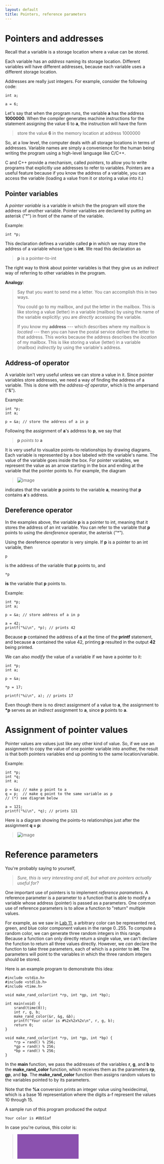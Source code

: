 ```yaml
---
layout: default
title: Pointers, reference parameters
---
```


Pointers and addresses
======================

Recall that a variable is a storage location where a value can be stored.

Each variable has an *address* naming its storage location. Different variables will have different addresses, because each variable uses a different storage location.

Addresses are really just integers. For example, consider the following code:

    int a;

    a = 6;

Let's say that when the program runs, the variable **a** has the address **1000000**. When the compiler generates machine instructions for the statement assigning the value 6 to **a**, the instruction will have the form

> store the value **6** in the memory location at address 1000000

So, at a low level, the computer deals with all storage locations in terms of addresses. Variable names are simply a convenience for the human being writing the program using a high-level language like C/C++.

C and C++ provide a mechanism, called *pointers*, to allow you to write programs that explicitly use addresses to refer to variables. Pointers are a useful feature because if you know the address of a variable, you can access the variable (loading a value from it or storing a value into it.)

Pointer variables
-----------------

A *pointer variable* is a variable in which the the program will store the address of another variable. Pointer variables are declared by putting an asterisk ("\*") in front of the name of the variable.

Example:

    int *p;

This declaration defines a variable called **p** in which we may store the address of a variable whose type is **int**. We read this declaration as

> **p** is a pointer-to-int

The right way to think about pointer variables is that they give us an *indirect* way of referring to other variables in the program.

**Analogy**:

> Say that you want to send me a letter. You can accomplish this in two ways.
>
> You could go to my mailbox, and put the letter in the mailbox. This is like storing a value (letter) in a variable (mailbox) by using the name of the variable explicitly: you are *directly* accessing the variable.
>
> If you know my **address** --- which describes where my mailbox is *located* --- then you can have the postal service deliver the letter to that address. This works because the address describes the *location* of my mailbox. This is like storing a value (letter) in a variable (mailbox) *indirectly* by using the variable's address.

Address-of operator
-------------------

A variable isn't very useful unless we can store a value in it. Since pointer variables store addresses, we need a way of finding the address of a variable. This is done with the *address-of operator*, which is the ampersand ("&").

Example:

    int *p;
    int a;

    p = &a; // store the address of a in p

Following the assignment of **a**'s address to **p**, we say that

> **p** *points to* **a**

It is very useful to visualize points-to relationships by drawing diagrams. Each variable is represented by a box labeled with the variable's name. The value of the variable goes inside the box. For pointer variables, we represent the value as an arrow starting in the box and ending at the variable that the pointer points to. For example, the diagram

> ![image](images/pPointsToA.png)

indicates that the variable **p** points to the variable **a**, meaning that **p** contains **a**'s address.

Dereference operator
--------------------

In the examples above, the variable **p** is a pointer to int, meaning that it stores the address of an int variable. You can refer to the variable that **p** points to using the *dereference* operator, the asterisk ("\*").

Using the dereference operator is very simple. If **p** is a pointer to an int variable, then

    p

is the address of the variable that **p** points to, and

    *p

**is** the variable that **p** points to.

Example:

    int *p;
    int a;

    p = &a; // store address of a in p

    a = 42;
    printf("%i\n", *p); // prints 42

Because **p** contained the address of **a** at the time of the **printf** statement, and because **a** contained the value 42, printing **p** resulted in the output **42** being printed.

We can also *modify* the value of a variable if we have a pointer to it:

    int *p;
    int a;

    p = &a;

    *p = 17;

    printf("%i\n", a); // prints 17

Even though there is no direct assignment of a value to **a**, the assignment to **\*p** serves as an *indirect* assignment to **a**, since **p** points to **a**.

Assignment of pointer values
============================

Pointer values are values just like any other kind of value. So, if we use an assignment to copy the value of one pointer variable into another, the result is that both pointers variables end up pointing to the same location/variable.

Example:

    int *p;
    int *q;
    int a;

    p = &a; // make p point to a
    q = p;  // make q point to the same variable as p
    // (*) see diagram below

    a = 121;
    printf("%i\n", *q); // prints 121

Here is a diagram showing the points-to relationships just after the assignment **q = p**:

> ![image](images/pointerAliasing.png)

Reference parameters
====================

You're probably saying to yourself,

> *Sure, this is very interesting and all, but what are pointers actually useful for?*

One important use of pointers is to implement *reference parameters*. A reference parameter is a parameter to a function that is able to modify a variable whose address (pointer) is passed as a parameters. One common use of reference parameters is to allow a function to "return" multiple values.

For example, as we saw in [Lab 11](../labs/lab11.html), a arbitrary color can be represented red, green, and blue color component values in the range 0..255. To compute a random color, we can generate three random integers in this range. Because a function can only directly return a single value, we can't declare the function to return all three values directly. However, we *can* declare the function to take three parameters, each of which is a pointer to **int**. The parameters will point to the variables in which the three random integers should be stored.

Here is an example program to demonstrate this idea:

    #include <stdio.h>
    #include <stdlib.h>
    #include <time.h>

    void make_rand_color(int *rp, int *gp, int *bp);

    int main(void) {
        srand(time(0));
        int r, g, b;
        make_rand_color(&r, &g, &b);
        printf("Your color is #%2x%2x%2x\n", r, g, b);
        return 0;
    }

    void make_rand_color(int *rp, int *gp, int *bp) {
        *rp = rand() % 256;
        *gp = rand() % 256;
        *bp = rand() % 256;
    }

In the **main** function, we pass the addresses of the variables **r**, **g**, and **b** to the **make\_rand\_color** function, which receives them as the parameters **rp**, **gp**, and **bp**. The **make\_rand\_color** function then assigns random values to the variables pointed to by its parameters.

Note that the **%x** conversion prints an integer value using hexidecimal, which is a base 16 representation where the digits a-f represent the values 10 through 15.

A sample run of this program produced the output

    Your color is #8b51af

In case you're curious, this color is:

> <div style="width: 200px; height: 80px; background: #8b51af;"></div>
